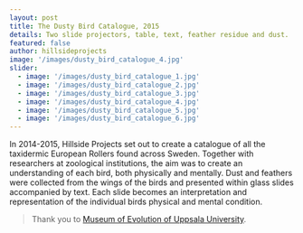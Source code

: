 ```yaml
---
layout: post
title: The Dusty Bird Catalogue, 2015
details: Two slide projectors, table, text, feather residue and dust.
featured: false
author: hillsideprojects
image: '/images/dusty_bird_catalogue_4.jpg'
slider:
  - image: '/images/dusty_bird_catalogue_1.jpg'
  - image: '/images/dusty_bird_catalogue_2.jpg'
  - image: '/images/dusty_bird_catalogue_3.jpg'
  - image: '/images/dusty_bird_catalogue_4.jpg'
  - image: '/images/dusty_bird_catalogue_5.jpg'
  - image: '/images/dusty_bird_catalogue_6.jpg'
---
```


In 2014-2015, Hillside Projects set out to create a catalogue of all the taxidermic European Rollers found across Sweden. Together with researchers at zoological institutions, the aim was to create an understanding of each bird, both physically and mentally. Dust and feathers were collected from the wings of the birds and presented within glass slides accompanied by text.  Each slide becomes an interpretation and representation of the individual birds physical and mental condition.

> Thank you to <a href="http://www.evolutionsmuseet.uu.se/" target="blank">Museum of Evolution of Uppsala University</a>.
